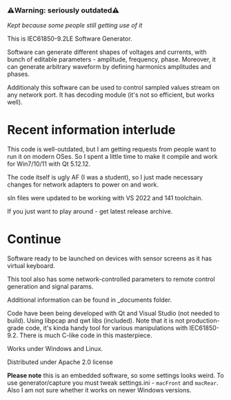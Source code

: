 ### ⚠️Warning: seriously outdated⚠️
_Kept because some people still getting use of it_

This is IEC61850-9.2LE Software Generator.

Software can generate different shapes of voltages and currents, with bunch of editable parameters - amplitude, frequency, phase. Moreover, it can generate arbitrary waveform by defining harmonics amplitudes and phases.

Additionaly this software can be used to control sampled values stream on any network port. It has decoding module (it's not so efficient, but works well).

# Recent information interlude

This code is well-outdated, but I am getting requests from people want to run it on modern OSes. So I spent a little time to make it compile and work for Win7/10/11 with Qt 5.12.12.

The code itself is ugly AF (I was a student), so I just made necessary changes for network adapters to power on and work.

sln files were updated to be working with VS 2022 and 141 toolchain.

If you just want to play around - get latest release archive.

# Continue


Software ready to be launched on devices with sensor screens as it has virtual keyboard.

This tool also has some network-controlled parameters to remote control generation and signal params.

Additional information can be found in _documents folder.

Code have been being developed with Qt and Visual Studio (not needed to build). Using libpcap and qwt libs (included).
Note that it is not production-grade code, it's kinda handy tool for various manipulations with IEC61850-9.2. There is much C-like code in this masterpiece.

Works under Windows and Linux.

Distributed under Apache 2.0 license

**Please note** this is an embedded software, so some settings looks weird. To use generator/capture you must tweak settings.ini - `macFront` and `macRear`. Also I am not sure whether it works on newer Windows versions.
